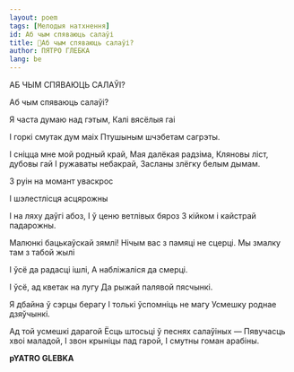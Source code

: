 ```yaml
---
layout: poem
tags: [Мелодыя натхнення]
id: Аб чым спяваюць салаўі
title: 🚧Аб чым спяваюць салаўі?
author: ПЯТРО ГЛЕБКА
lang: be
---
```



 
АБ ЧЫМ СПЯВАЮЦЬ САЛАЎІ?

Аб чым спяваюць салаўі?

Я часта думаю над гэтым, Калі вясёлыя гаі

I горкі смутак дум маіх Птушыным шчэбетам сагрэты.

I сніцца мне мой родный край, Мая далёкая радзіма, Кляновы ліст,  дубовы гай I ружаваты небакрай, Засланы злёгку белым дымам.

3 руін на момант уваскрос

I шэлестлісця асцярожны

I на ляху даўгі абоз, I ў ценю ветлівых бяроз 3 кійком і кайстрай падарожны.

Малюнкі бацькаўскай зямлі! Нічым вас з памяці не сцерці. Мы змалку там з табой жылі

I ўсё да радасці ішлі, А набліжаліся да смерці.

I ўсё, ад кветак на лугу Да рыжай палявой пясчынкі.

Я дбайна ў сэрцы берагу I толькі ўспомніць не магу Усмешку роднае дзяўчынкі.

Ад той усмешкі дарагой Ёсць штосьці ў песнях салаўіных — Пявучасць хвоі маладой, I звон крыніцы пад гарой, I смутны гоман арабіны.

**pYATRO GLEBKA**
